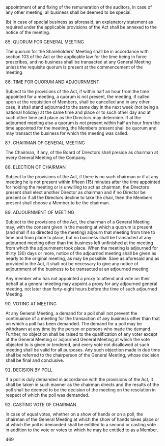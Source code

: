 appointment of and fixing of the remuneration of the auditors, in case of any other meeting, all business shall
be deemed to be special.

(b) In case of special business as aforesaid, an explanatory statement as required under the applicable provisions of the Act shall be annexed to the notice of the meeting.

85. QUORUM FOR GENERAL MEETING

The quorum for the Shareholders' Meeting shall be in accordance with section 103 of the Act or the applicable law for the time being in force prescribes, and no business shall be transacted at any General Meeting unless the requisite quorum is present at the commencement of the meeting.

86. TIME FOR QUORUM AND ADJOURNMENT

Subject to the provisions of the Act, if within half an hour from the time appointed for a meeting, a quorum is not present, the meeting, if called upon at the requisition of Members, shall be cancelled and in any other case, it shall stand adjourned to the same day in the next week (not being a national holiday) at the same time and place or to such other day and at such other time and place as the Directors may determine. If at the adjourned meeting also a quorum is not present within half an hour from the time appointed for the meeting, the Members present shall be quorum and may transact the business for which the meeting was called.

87. CHAIRMAN OF GENERAL MEETING

The Chairman, if any, of the Board of Directors shall preside as chairman at every General Meeting of the Company.

88. ELECTION OF CHAIRMAN

Subject to the provisions of the Act, if there is no such chairman or if at any meeting he is not present within fifteen (15) minutes after the time appointed for holding the meeting or is unwilling to act as chairman, the Directors present shall elect another Director as chairman and if no Director be present or if all the Directors decline to take the chair, then the Members present shall choose a Member to be the chairman.

89. ADJOURNMENT OF MEETING

Subject to the provisions of the Act, the chairman of a General Meeting may, with the consent given in the meeting at which a quorum is present (and shall if so directed by the meeting) adjourn that meeting from time to time and from place to place, but no business shall be transacted at any adjourned meeting other than the business left unfinished at the meeting from which the adjournment took place. When the meeting is adjourned for thirty (30) days or more, notice of the adjourned meeting shall be given as nearly to the original meeting, as may be possible. Save as aforesaid and as provided in the Act, it shall not be necessary to give any notice of adjournment of the business to be transacted at an adjourned meeting

Any member who has not appointed a proxy to attend and vote on their behalf at a general meeting may appoint a proxy for any adjourned general meeting, not later than forty-eight hours before the time of such adjourned Meeting.

90. VOTING AT MEETING

At any General Meeting, a demand for a poll shall not prevent the continuance of a meeting for the transaction of any business other than that on which a poll has been demanded. The demand for a poll may be withdrawn at any time by the person or persons who made the demand. Further, no objection shall be raised to the qualification of any voter except at the General Meeting or adjourned General Meeting at which the vote objected to is given or tendered, and every vote not disallowed at such meeting shall be valid for all purposes. Any such objection made in due time shall be referred to the chairperson of the General Meeting, whose decision shall be final and conclusive.

91. DECISION BY POLL

If a poll is duly demanded in accordance with the provisions of the Act, it shall be taken in such manner as the chairman directs and the results of the poll shall be deemed to be the decision of the meeting on the resolution in respect of which the poll was demanded.

92. CASTING VOTE OF CHAIRMAN

In case of equal votes, whether on a show of hands or on a poll, the chairman of the General Meeting at which the show of hands takes place or at which the poll is demanded shall be entitled to a second or casting vote in addition to the vote or votes to which he may be entitled to as a Member.

469